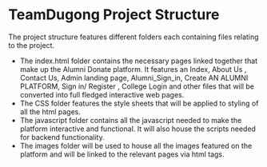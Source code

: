 # TeamDugong Project Structure

The project structure features different folders each containing files relating to the project.
* The index.html folder contains the necessary pages linked together that make up the Alumni Donate platform.
It features an Index, About Us , Contact Us, Admin landing page,  Alumni_Sign_in, Create AN ALUMNI PLATFORM, Sign in/ Register , College Login and other files that will be converted into full fledged interactive web pages.
* The CSS folder features the style sheets that will be applied to styling of all the html pages.
* The javascript folder contains all the javascript needed to make the platform interactive and functional. 
It will also house the scripts needed for backend functionality. 
* The images folder will be used to house all the images featured on the platform and will be linked to the relevant pages via html tags.
